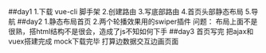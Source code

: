 ##day1
1.下载 vue-cli 脚手架
2.创建路由
3.写底部路由
4.首页头部静态布局
5.导航
##day2
1.静态布局首页
2.两个轮播效果用的swiper插件
问题：
布局上面不是很熟，搭html结构不是很会，造成了js不知如何下手
##day3
首页写完
把ajax和vuex搭建完成
mock下载完毕
打算边数据交互边画页面


